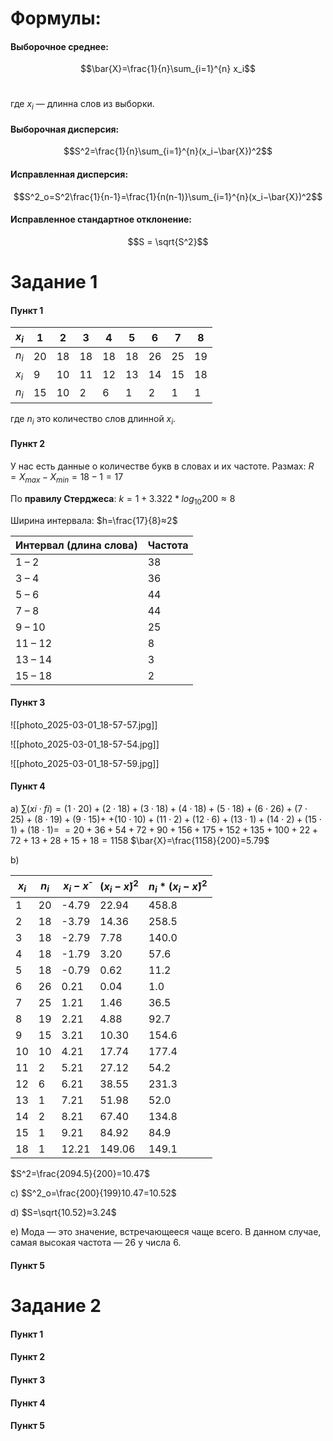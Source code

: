 # Формулы:
#### **Выборочное среднее**:
$$\bar{X}=\frac{1}{n}\sum_{i=1}^{n} x_i$$​

где $x_i$ — длинна слов из выборки.

#### **Выборочная дисперсия**:
$$S^2=\frac{1}{n}\sum_{i=1}^{n}(x_i−\bar{X})^2$$

#### **Исправленная дисперсия**:
$$S^2_о=S^2\frac{1}{n-1}=\frac{1}{n(n-1)}\sum_{i=1}^{n}(x_i−\bar{X})^2$$

#### **Исправленное стандартное отклонение**:
$$S = \sqrt{S^2}$$
# Задание 1
#### Пункт 1

| $x_i$ | 1   | 2   | 3   | 4   | 5   | 6   | 7   | 8   |
| ----- | --- | --- | --- | --- | --- | --- | --- | --- |
| $n_i$ | 20  | 18  | 18  | 18  | 18  | 26  | 25  | 19  |
| $x_i$ | 9   | 10  | 11  | 12  | 13  | 14  | 15  | 18  |
| $n_i$ | 15  | 10  | 2   | 6   | 1   | 2   | 1   | 1   |
где $n_i$ это количество слов длинной $x_i$.

#### Пункт 2
У нас есть данные о количестве букв в словах и их частоте. Размах:
	$R=X_{max}⁡−X_{min}⁡=18−1=17$

По **правилу Стерджеса**:
	$k=1+3.322*log⁡_{10}200≈8$
	
Ширина интервала:
	$h=\frac{17}{8}≈2$

| Интервал (длина слова) | Частота |
| ---------------------- | ------- |
| 1 – 2                  | 38      |
| 3 – 4                  | 36      |
| 5 – 6                  | 44      |
| 7 – 8                  | 44      |
| 9 – 10                 | 25      |
| 11 – 12                | 8       |
| 13 – 14                | 3       |
| 15 – 18                | 2       |

#### Пункт 3
![[photo_2025-03-01_18-57-57.jpg]]

![[photo_2025-03-01_18-57-54.jpg]]

![[photo_2025-03-01_18-57-59.jpg]]

#### Пункт 4
a)
$∑(xi​⋅fi​)=(1⋅20)+(2⋅18)+(3⋅18)+(4⋅18)+(5⋅18)+(6⋅26)+(7⋅25)+(8⋅19)+(9⋅15)+$
$+(10⋅10)+(11⋅2)+(12⋅6)+(13⋅1)+(14⋅2)+(15⋅1)+(18⋅1)=$ $=20+36+54+72+90+156+175+152+135+100+22+72+13+28+15+18=1158$
$\bar{X}=\frac{1158}{200}=5.79$

b)

| $x_i$ | $n_i$ | $x_i - x̄$ | $(x_i - x̄)^2$ | $n_i * (x_i - x̄)^2$ |
| ----- | ----- | ---------- | -------------- | -------------------- |
| 1     | 20    | -4.79      | 22.94          | 458.8                |
| 2     | 18    | -3.79      | 14.36          | 258.5                |
| 3     | 18    | -2.79      | 7.78           | 140.0                |
| 4     | 18    | -1.79      | 3.20           | 57.6                 |
| 5     | 18    | -0.79      | 0.62           | 11.2                 |
| 6     | 26    | 0.21       | 0.04           | 1.0                  |
| 7     | 25    | 1.21       | 1.46           | 36.5                 |
| 8     | 19    | 2.21       | 4.88           | 92.7                 |
| 9     | 15    | 3.21       | 10.30          | 154.6                |
| 10    | 10    | 4.21       | 17.74          | 177.4                |
| 11    | 2     | 5.21       | 27.12          | 54.2                 |
| 12    | 6     | 6.21       | 38.55          | 231.3                |
| 13    | 1     | 7.21       | 51.98          | 52.0                 |
| 14    | 2     | 8.21       | 67.40          | 134.8                |
| 15    | 1     | 9.21       | 84.92          | 84.9                 |
| 18    | 1     | 12.21      | 149.06         | 149.1                |
$S^2=\frac{2094.5}{200}​=10.47$

с)
$S^2_o=\frac{200}{199}10.47=10.52$

d)
$S=\sqrt{10.52}≈3.24$

e)
Мода — это значение, встречающееся чаще всего. В данном случае, самая высокая частота — 26 у числа 6.

#### Пункт 5
# Задание 2
#### Пункт 1
#### Пункт 2
#### Пункт 3
#### Пункт 4
#### Пункт 5